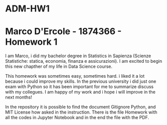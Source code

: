 # ADM-HW1
# Marco D'Ercole - 1874366 - Homework 1 
I am Marco, i did my bachelor degree in Statistics in Sapienza (Scienze Statistiche: statica, economia, finanza e assicurazioni).
I am excited to begin this new chapther of my life in Data Science course. 

This homework was sometimes easy, sometimes hard. i liked it a lot because i could improve my skills. In the previous university i did just one exam with Python so
it has been important for me to summarize discuss with my collegues. I am happy of my work and i hope i will improve in the next months!

In the repository it is possible to find the document Gitignore Python, and MIT License how asked in the instruction.
There is the file Homework with all the codes in Jupyter Notebook and in the end the file with the PDF.
